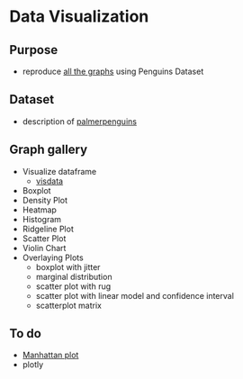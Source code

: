# Data Visualization

## Purpose

- reproduce [all the graphs](https://www.r-graph-gallery.com/index.html) using Penguins Dataset

## Dataset

- description of [palmerpenguins](https://allisonhorst.github.io/palmerpenguins/articles/intro.html)

## Graph gallery

- Visualize dataframe
  - [visdata](https://github.com/ropensci/visdat)
- Boxplot
- Density Plot
- Heatmap
- Histogram
- Ridgeline Plot
- Scatter Plot
- Violin Chart
- Overlaying Plots
  - boxplot with jitter
  - marginal distribution
  - scatter plot with rug
  - scatter plot with linear model and confidence interval
  - scatterplot matrix
  
## To do
- [Manhattan plot](https://www.r-graph-gallery.com/101_Manhattan_plot.html)
- plotly


